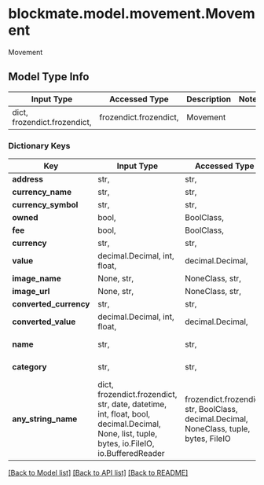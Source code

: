 # blockmate.model.movement.Movement

Movement

## Model Type Info
Input Type | Accessed Type | Description | Notes
------------ | ------------- | ------------- | -------------
dict, frozendict.frozendict,  | frozendict.frozendict,  | Movement | 

### Dictionary Keys
Key | Input Type | Accessed Type | Description | Notes
------------ | ------------- | ------------- | ------------- | -------------
**address** | str,  | str,  |  | 
**currency_name** | str,  | str,  |  | 
**currency_symbol** | str,  | str,  |  | 
**owned** | bool,  | BoolClass,  |  | 
**fee** | bool,  | BoolClass,  |  | 
**currency** | str,  | str,  |  | 
**value** | decimal.Decimal, int, float,  | decimal.Decimal,  |  | 
**image_name** | None, str,  | NoneClass, str,  |  | [optional] 
**image_url** | None, str,  | NoneClass, str,  |  | [optional] 
**converted_currency** | str,  | str,  |  | [optional] 
**converted_value** | decimal.Decimal, int, float,  | decimal.Decimal,  |  | [optional] 
**name** | str,  | str,  | name if known | [optional] 
**category** | str,  | str,  | category if known | [optional] 
**any_string_name** | dict, frozendict.frozendict, str, date, datetime, int, float, bool, decimal.Decimal, None, list, tuple, bytes, io.FileIO, io.BufferedReader | frozendict.frozendict, str, BoolClass, decimal.Decimal, NoneClass, tuple, bytes, FileIO | any string name can be used but the value must be the correct type | [optional]

[[Back to Model list]](../../README.md#documentation-for-models) [[Back to API list]](../../README.md#documentation-for-api-endpoints) [[Back to README]](../../README.md)

